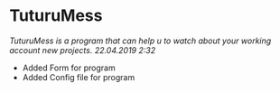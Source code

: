 # TuturuMess
*TuturuMess is a program that can help u to watch about your working account new projects.*
*22.04.2019 2:32*
- Added Form for program
- Added Config file for program
